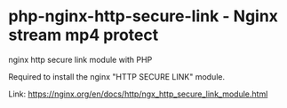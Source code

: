 # php-nginx-http-secure-link - Nginx stream mp4 protect
 nginx http secure link module with PHP

Required to install the nginx "HTTP SECURE LINK" module.

Link: https://nginx.org/en/docs/http/ngx_http_secure_link_module.html
